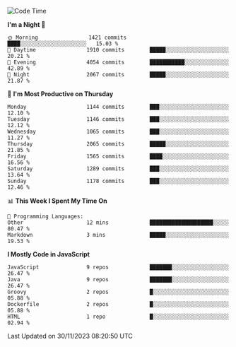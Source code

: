 <!--START_SECTION:waka-->
![Code Time](http://img.shields.io/badge/Code%20Time-1%2C316%20hrs%2053%20mins-blue)

**I'm a Night 🦉** 

```text
🌞 Morning                1421 commits        ████░░░░░░░░░░░░░░░░░░░░░   15.03 % 
🌆 Daytime                1910 commits        █████░░░░░░░░░░░░░░░░░░░░   20.21 % 
🌃 Evening                4054 commits        ███████████░░░░░░░░░░░░░░   42.89 % 
🌙 Night                  2067 commits        █████░░░░░░░░░░░░░░░░░░░░   21.87 % 
```
📅 **I'm Most Productive on Thursday** 

```text
Monday                   1144 commits        ███░░░░░░░░░░░░░░░░░░░░░░   12.10 % 
Tuesday                  1146 commits        ███░░░░░░░░░░░░░░░░░░░░░░   12.12 % 
Wednesday                1065 commits        ███░░░░░░░░░░░░░░░░░░░░░░   11.27 % 
Thursday                 2065 commits        █████░░░░░░░░░░░░░░░░░░░░   21.85 % 
Friday                   1565 commits        ████░░░░░░░░░░░░░░░░░░░░░   16.56 % 
Saturday                 1289 commits        ███░░░░░░░░░░░░░░░░░░░░░░   13.64 % 
Sunday                   1178 commits        ███░░░░░░░░░░░░░░░░░░░░░░   12.46 % 
```


📊 **This Week I Spent My Time On** 

```text
💬 Programming Languages: 
Other                    12 mins             ████████████████████░░░░░   80.47 % 
Markdown                 3 mins              █████░░░░░░░░░░░░░░░░░░░░   19.53 % 
```

**I Mostly Code in JavaScript** 

```text
JavaScript               9 repos             ███████░░░░░░░░░░░░░░░░░░   26.47 % 
Java                     9 repos             ███████░░░░░░░░░░░░░░░░░░   26.47 % 
Groovy                   2 repos             █░░░░░░░░░░░░░░░░░░░░░░░░   05.88 % 
Dockerfile               2 repos             █░░░░░░░░░░░░░░░░░░░░░░░░   05.88 % 
HTML                     1 repo              █░░░░░░░░░░░░░░░░░░░░░░░░   02.94 % 
```




 Last Updated on 30/11/2023 08:20:50 UTC
<!--END_SECTION:waka-->
